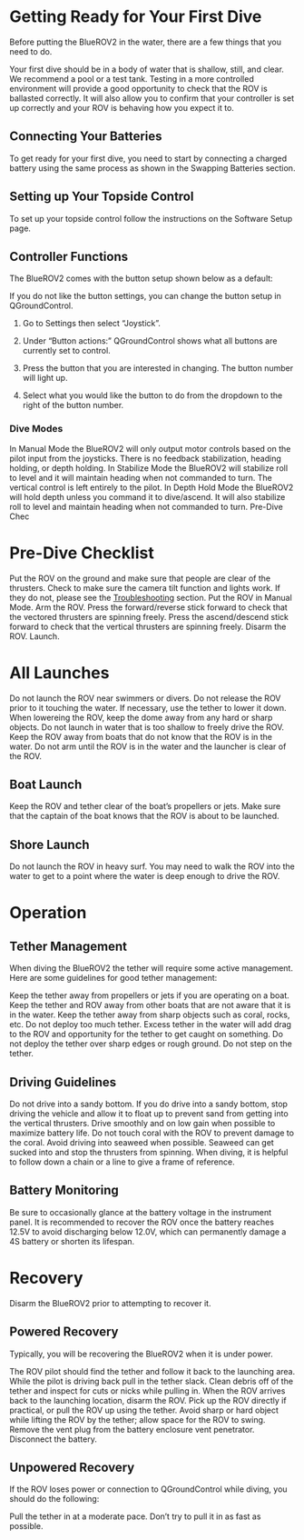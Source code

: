 # Getting Ready for Your First Dive 
Before putting the BlueROV2 in the water, there are a few things that you need to do.

Your first dive should be in a body of water that is shallow, still, and clear. We recommend a pool or a test tank. Testing in a more controlled environment will provide a good opportunity to check that the ROV is ballasted correctly. It will also allow you to confirm that your controller is set up correctly and your ROV is behaving how you expect it to.

## Connecting Your Batteries 
To get ready for your first dive, you need to start by connecting a charged battery using the same process as shown in the Swapping Batteries section.

## Setting up Your Topside Control 
To set up your topside control follow the instructions on the Software Setup page.

## Controller Functions 
The BlueROV2 comes with the button setup shown below as a default:


If you do not like the button settings, you can change the button setup in QGroundControl.

1. Go to Settings then select “Joystick”.

2. Under “Button actions:” QGroundControl shows what all buttons are currently set to control.

3. Press the button that you are interested in changing. The button number will light up.

4. Select what you would like the button to do from the dropdown to the right of the button number.

### Dive Modes 
In Manual Mode the BlueROV2 will only output motor controls based on the pilot input from the joysticks. There is no feedback stabilization, heading holding, or depth holding.
In Stabilize Mode the BlueROV2 will stabilize roll to level and it will maintain heading when not commanded to turn. The vertical control is left entirely to the pilot.
In Depth Hold Mode the BlueROV2 will hold depth unless you command it to dive/ascend. It will also stabilize roll to level and maintain heading when not commanded to turn.
Pre-Dive Chec

# Pre-Dive Checklist
Put the ROV on the ground and make sure that people are clear of the thrusters.
Check to make sure the camera tilt function and lights work. If they do not, please see the [Troubleshooting](#troubleshooting) section.
Put the ROV in Manual Mode.
Arm the ROV.
Press the forward/reverse stick forward to check that the vectored thrusters are spinning freely.
Press the ascend/descend stick forward to check that the vertical thrusters are spinning freely.
Disarm the ROV.
Launch.

# All Launches 
Do not launch the ROV near swimmers or divers.
Do not release the ROV prior to it touching the water. If necessary, use the tether to lower it down. When lowereing the ROV, keep the dome away from any hard or sharp objects.
Do not launch in water that is too shallow to freely drive the ROV.
Keep the ROV away from boats that do not know that the ROV is in the water.
Do not arm until the ROV is in the water and the launcher is clear of the ROV.
## Boat Launch 
Keep the ROV and tether clear of the boat’s propellers or jets.
Make sure that the captain of the boat knows that the ROV is about to be launched.
## Shore Launch 
Do not launch the ROV in heavy surf.
You may need to walk the ROV into the water to get to a point where the water is deep enough to drive the ROV.

# Operation 
## Tether Management 
When diving the BlueROV2 the tether will require some active management. Here are some guidelines for good tether management:

Keep the tether away from propellers or jets if you are operating on a boat.
Keep the tether and ROV away from other boats that are not aware that it is in the water.
Keep the tether away from sharp objects such as coral, rocks, etc.
Do not deploy too much tether. Excess tether in the water will add drag to the ROV and opportunity for the tether to get caught on something.
Do not deploy the tether over sharp edges or rough ground.
Do not step on the tether.

## Driving Guidelines 
Do not drive into a sandy bottom. If you do drive into a sandy bottom, stop driving the vehicle and allow it to float up to prevent sand from getting into the vertical thrusters.
Drive smoothly and on low gain when possible to maximize battery life.
Do not touch coral with the ROV to prevent damage to the coral.
Avoid driving into seaweed when possible. Seaweed can get sucked into and stop the thrusters from spinning.
When diving, it is helpful to follow down a chain or a line to give a frame of reference.

## Battery Monitoring 
Be sure to occasionally glance at the battery voltage in the instrument panel.
It is recommended to recover the ROV once the battery reaches 12.5V to avoid discharging below 12.0V, which can permanently damage a 4S battery or shorten its lifespan.

# Recovery 
Disarm the BlueROV2 prior to attempting to recover it.

## Powered Recovery 
Typically, you will be recovering the BlueROV2 when it is under power.

The ROV pilot should find the tether and follow it back to the launching area.
While the pilot is driving back pull in the tether slack. Clean debris off of the tether and inspect for cuts or nicks while pulling in.
When the ROV arrives back to the launching location, disarm the ROV.
Pick up the ROV directly if practical, or pull the ROV up using the tether. Avoid sharp or hard object while lifting the ROV by the tether; allow space for the ROV to swing.
Remove the vent plug from the battery enclosure vent penetrator.
Disconnect the battery.
## Unpowered Recovery 
If the ROV loses power or connection to QGroundControl while diving, you should do the following:

Pull the tether in at a moderate pace. Don’t try to pull it in as fast as possible.
